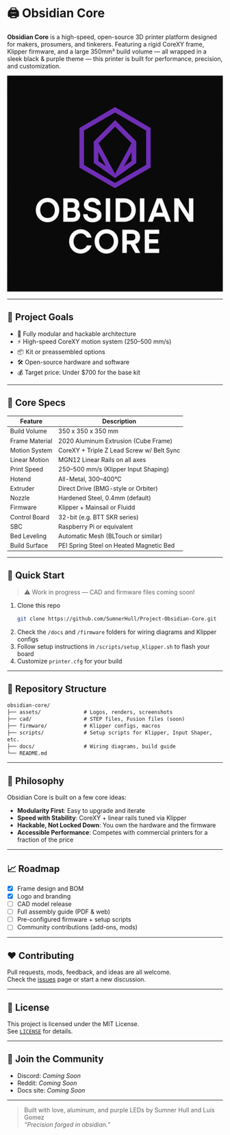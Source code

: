 # 🖨️ Obsidian Core

**Obsidian Core** is a high-speed, open-source 3D printer platform designed for makers, prosumers, and tinkerers. Featuring a rigid CoreXY frame, Klipper firmware, and a large 350mm³ build volume — all wrapped in a sleek black & purple theme — this printer is built for performance, precision, and customization.

![Obsidian Core Logo](./assets/logo.png)

---

## 🔧 Project Goals

- 🧩 Fully modular and hackable architecture
- ⚡ High-speed CoreXY motion system (250–500 mm/s)
- 📦 Kit or preassembled options
- 🛠️ Open-source hardware and software
- 💰 Target price: Under $700 for the base kit

---

## 📐 Core Specs

| Feature         | Description                              |
|----------------|------------------------------------------|
| Build Volume    | 350 x 350 x 350 mm                       |
| Frame Material  | 2020 Aluminum Extrusion (Cube Frame)     |
| Motion System   | CoreXY + Triple Z Lead Screw w/ Belt Sync |
| Linear Motion   | MGN12 Linear Rails on all axes           |
| Print Speed     | 250–500 mm/s (Klipper Input Shaping)     |
| Hotend          | All-Metal, 300–400°C                     |
| Extruder        | Direct Drive (BMG-style or Orbiter)      |
| Nozzle          | Hardened Steel, 0.4mm (default)          |
| Firmware        | Klipper + Mainsail or Fluidd             |
| Control Board   | 32-bit (e.g. BTT SKR series)             |
| SBC             | Raspberry Pi or equivalent               |
| Bed Leveling    | Automatic Mesh (BLTouch or similar)      |
| Build Surface   | PEI Spring Steel on Heated Magnetic Bed  |

---

## 🚀 Quick Start

> ⚠️ Work in progress — CAD and firmware files coming soon!

1. Clone this repo  
   ```bash
   git clone https://github.com/SumnerHull/Project-Obsidian-Core.git
   ```
2. Check the `/docs` and `/firmware` folders for wiring diagrams and Klipper configs
3. Follow setup instructions in `/scripts/setup_klipper.sh` to flash your board
4. Customize `printer.cfg` for your build

---

## 📂 Repository Structure

```
obsidian-core/
├── assets/              # Logos, renders, screenshots
├── cad/                 # STEP files, Fusion files (soon)
├── firmware/            # Klipper configs, macros
├── scripts/             # Setup scripts for Klipper, Input Shaper, etc.
├── docs/                # Wiring diagrams, build guide
└── README.md
```

---

## 🧠 Philosophy

Obsidian Core is built on a few core ideas:

- **Modularity First**: Easy to upgrade and iterate
- **Speed with Stability**: CoreXY + linear rails tuned via Klipper
- **Hackable, Not Locked Down**: You own the hardware and the firmware
- **Accessible Performance**: Competes with commercial printers for a fraction of the price

---

## 📈 Roadmap

- [x] Frame design and BOM
- [x] Logo and branding
- [ ] CAD model release
- [ ] Full assembly guide (PDF & web)
- [ ] Pre-configured firmware + setup scripts
- [ ] Community contributions (add-ons, mods)

---

## ❤️ Contributing

Pull requests, mods, feedback, and ideas are all welcome.  
Check the [issues](https://github.com/sumnerhull/obsidian-core/issues) page or start a new discussion.

---

## 📝 License

This project is licensed under the MIT License.  
See [`LICENSE`](./LICENSE) for details.

---

## 💬 Join the Community

- Discord: _Coming Soon_
- Reddit: _Coming Soon_
- Docs site: _Coming Soon_

---

> Built with love, aluminum, and purple LEDs by Sumner Hull and Luis Gomez  
> _“Precision forged in obsidian.”_
